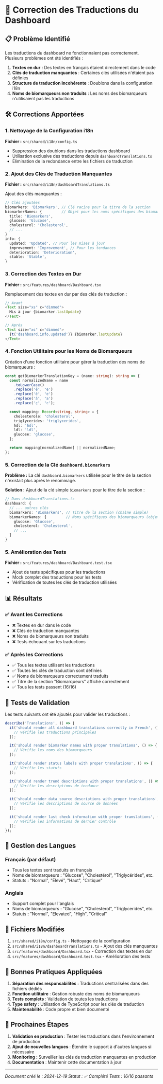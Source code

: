 # 🔧 Correction des Traductions du Dashboard

## 📋 Problème Identifié

Les traductions du dashboard ne fonctionnaient pas correctement. Plusieurs problèmes ont été identifiés :

1. **Textes en dur** : Des textes en français étaient directement dans le code
2. **Clés de traduction manquantes** : Certaines clés utilisées n'étaient pas définies
3. **Structure de traduction incohérente** : Doublons dans la configuration i18n
4. **Noms de biomarqueurs non traduits** : Les noms des biomarqueurs n'utilisaient pas les traductions

## 🛠️ Corrections Apportées

### 1. Nettoyage de la Configuration i18n

**Fichier :** `src/shared/i18n/config.ts`

- Suppression des doublons dans les traductions dashboard
- Utilisation exclusive des traductions depuis `dashboardTranslations.ts`
- Élimination de la redondance entre les fichiers de traduction

### 2. Ajout des Clés de Traduction Manquantes

**Fichier :** `src/shared/i18n/dashboardTranslations.ts`

Ajout des clés manquantes :

```typescript
// Clés ajoutées
biomarkers: 'Biomarkers', // Clé racine pour le titre de la section
biomarkerNames: {         // Objet pour les noms spécifiques des biomarqueurs
  title: 'Biomarkers',
  glucose: 'Glucose',
  cholesterol: 'Cholesterol',
  // ...
}
info: {
  updated: 'Updated', // Pour les mises à jour
  improvement: 'Improvement', // Pour les tendances
  deterioration: 'Deterioration',
  stable: 'Stable',
}
```

### 3. Correction des Textes en Dur

**Fichier :** `src/features/dashboard/Dashboard.tsx`

Remplacement des textes en dur par des clés de traduction :

```typescript
// Avant
<Text size="xs" c="dimmed">
  Mis à jour {biomarker.lastUpdate}
</Text>

// Après
<Text size="xs" c="dimmed">
  {t('dashboard.info.updated')} {biomarker.lastUpdate}
</Text>
```

### 4. Fonction Utilitaire pour les Noms de Biomarqueurs

Création d'une fonction utilitaire pour gérer la traduction des noms de biomarqueurs :

```typescript
const getBiomarkerTranslationKey = (name: string): string => {
  const normalizedName = name
    .toLowerCase()
    .replace('é', 'e')
    .replace('è', 'e')
    .replace('à', 'a')
    .replace('ç', 'c');

  const mapping: Record<string, string> = {
    cholesterole: 'cholesterol',
    triglycerides: 'triglycerides',
    hdl: 'hdl',
    ldl: 'ldl',
    glucose: 'glucose',
  };

  return mapping[normalizedName] || normalizedName;
};
```

### 5. Correction de la Clé `dashboard.biomarkers`

**Problème :** La clé `dashboard.biomarkers` utilisée pour le titre de la section n'existait plus après le renommage.

**Solution :** Ajout de la clé simple `biomarkers` pour le titre de la section :

```typescript
// Dans dashboardTranslations.ts
dashboard: {
  // ... autres clés
  biomarkers: 'Biomarkers', // Titre de la section (chaîne simple)
  biomarkerNames: {         // Noms spécifiques des biomarqueurs (objet)
    glucose: 'Glucose',
    cholesterol: 'Cholesterol',
    // ...
  }
}
```

### 5. Amélioration des Tests

**Fichier :** `src/features/dashboard/Dashboard.test.tsx`

- Ajout de tests spécifiques pour les traductions
- Mock complet des traductions pour les tests
- Vérification de toutes les clés de traduction utilisées

## 📊 Résultats

### ✅ Avant les Corrections

- ❌ Textes en dur dans le code
- ❌ Clés de traduction manquantes
- ❌ Noms de biomarqueurs non traduits
- ❌ Tests échouant sur les traductions

### ✅ Après les Corrections

- ✅ Tous les textes utilisent les traductions
- ✅ Toutes les clés de traduction sont définies
- ✅ Noms de biomarqueurs correctement traduits
- ✅ Titre de la section "Biomarqueurs" affiché correctement
- ✅ Tous les tests passent (16/16)

## 🧪 Tests de Validation

Les tests suivants ont été ajoutés pour valider les traductions :

```typescript
describe('Translations', () => {
  it('should render all dashboard translations correctly in French', () => {
    // Vérifie les traductions principales
  });

  it('should render biomarker names with proper translations', () => {
    // Vérifie les noms des biomarqueurs
  });

  it('should render status labels with proper translations', () => {
    // Vérifie les statuts
  });

  it('should render trend descriptions with proper translations', () => {
    // Vérifie les descriptions de tendance
  });

  it('should render data source descriptions with proper translations', () => {
    // Vérifie les descriptions de source de données
  });

  it('should render last check information with proper translations', () => {
    // Vérifie les informations de dernier contrôle
  });
});
```

## 🔄 Gestion des Langues

### Français (par défaut)

- Tous les textes sont traduits en français
- Noms de biomarqueurs : "Glucose", "Cholestérol", "Triglycérides", etc.
- Statuts : "Normal", "Élevé", "Haut", "Critique"

### Anglais

- Support complet pour l'anglais
- Noms de biomarqueurs : "Glucose", "Cholesterol", "Triglycerides", etc.
- Statuts : "Normal", "Elevated", "High", "Critical"

## 📁 Fichiers Modifiés

1. `src/shared/i18n/config.ts` - Nettoyage de la configuration
2. `src/shared/i18n/dashboardTranslations.ts` - Ajout des clés manquantes
3. `src/features/dashboard/Dashboard.tsx` - Correction des textes en dur
4. `src/features/dashboard/Dashboard.test.tsx` - Amélioration des tests

## 🎯 Bonnes Pratiques Appliquées

1. **Séparation des responsabilités** : Traductions centralisées dans des fichiers dédiés
2. **Fonction utilitaire** : Gestion robuste des noms de biomarqueurs
3. **Tests complets** : Validation de toutes les traductions
4. **Type safety** : Utilisation de TypeScript pour les clés de traduction
5. **Maintenabilité** : Code propre et bien documenté

## 🚀 Prochaines Étapes

1. **Validation en production** : Tester les traductions dans l'environnement de production
2. **Ajout de nouvelles langues** : Étendre le support à d'autres langues si nécessaire
3. **Monitoring** : Surveiller les clés de traduction manquantes en production
4. **Documentation** : Maintenir cette documentation à jour

---

_Document créé le : 2024-12-19_
_Statut : ✅ Complété_
_Tests : 16/16 passants_

